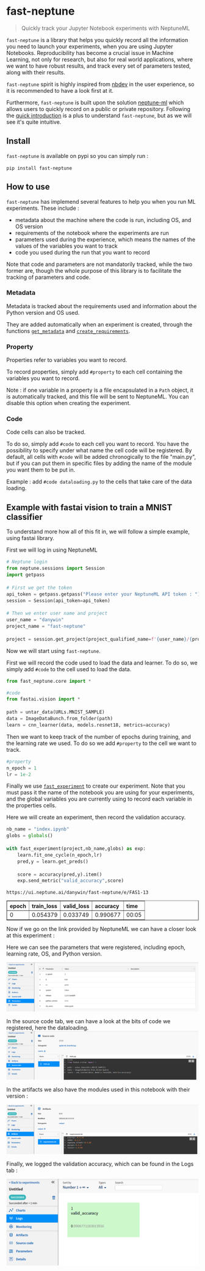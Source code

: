 # fast-neptune
> Quickly track your Jupyter Notebook experiments with NeptuneML


`fast-neptune` is a library that helps you quickly record all the information you need to launch your experiments, when you are using Jupyter Notebooks. Reproducibility has become a crucial issue in Machine Learning, not only for research, but also for real world applications, where we want to have robust results, and track every set of parameters tested, along with their results.

`fast-neptune` spirit is highly inspired from [nbdev](http://nbdev.fast.ai/) in the user experience, so it is recommended to have a look first at it.

Furthermore, `fast-neptune` is built upon the solution [neptune-ml](https://neptune.ai/) which allows users to quickly record on a public or private repository. Following the [quick introduction](https://docs.neptune.ai/python-api/introduction.html) is a plus to understand `fast-neptune`, but as we will see it's quite intuitive.

## Install

`fast-neptune` is available on pypi so you can simply run :

`pip install fast-neptune`

## How to use

`fast-neptune` has implemend several features to help you when you run ML experiments.
These include :
<ul>
    <li>metadata about the machine where the code is run, including OS, and OS version</li>
    <li>requirements of the notebook where the experiments are run</li>
    <li>parameters used during the experience, which means the names of the values of the variables you want to track</li>
    <li>code you used during the run that you want to record</li>
</ul>

Note that code and parameters are not mandatorily tracked, while the two former are, though the whole purpose of this library is to facilitate the tracking of parameters and code.

### Metadata 

Metadata is tracked about the requirements used and information about the Python version and OS used.

They are added automatically when an experiment is created, through the functions [`get_metadata`](/core#get_metadata) and [`create_requirements`](/core#create_requirements).

### Property

Properties refer to variables you want to record. 

To record properties, simply add `#property` to each cell containing the variables you want to record.

Note : if one variable in a property is a file encapsulated in a `Path` object, it is automatically tracked, and this file will be sent to NeptuneML. You can disable this option when creating the experiment.

### Code

Code cells can also be tracked.

To do so, simply add `#code` to each cell you want to record. You have the possibility to specify under what name the cell code will be registered. By default, all cells with `#code` will be added chronogically to the file "main.py", but if you can put them in specific files by adding the name of the module you want them to be put in.

Example : add `#code dataloading.py` to the cells that take care of the data loading.

## Example with fastai vision to train a MNIST classifier

To understand more how all of this fit in, we will follow a simple example, using fastai library.

First we will log in using NeptuneML

```python
# Neptune login
from neptune.sessions import Session
import getpass

# First we get the token
api_token = getpass.getpass("Please enter your NeptuneML API token : ")
session = Session(api_token=api_token)

# Then we enter user name and project
user_name = "danywin"
project_name = "fast-neptune"

project = session.get_project(project_qualified_name=f'{user_name}/{project_name}')
```

Now we will start using `fast-neptune`.

First we will record the code used to load the data and learner. To do so, we simply add `#code` to the cell used to load the data.

```python
from fast_neptune.core import *
```

```python
#code
from fastai.vision import *

path = untar_data(URLs.MNIST_SAMPLE)
data = ImageDataBunch.from_folder(path)
learn = cnn_learner(data, models.resnet18, metrics=accuracy)
```

Then we want to keep track of the number of epochs during training, and the learning rate we used. To do so we add `#property` to the cell we want to track.

```python
#property
n_epoch = 1
lr = 1e-2
```

Finally we use [`fast_experiment`](/core#fast_experiment) to create our experiment. Note that you must pass it the name of the notebook you are using for your experiments, and the global variables you are currently using to record each variable in the properties cells.

Here we will create an experiment, then record the validation accuracy.

```python
nb_name = "index.ipynb"
globs = globals()

with fast_experiment(project,nb_name,globs) as exp:
    learn.fit_one_cycle(n_epoch,lr)
    pred,y = learn.get_preds()
    
    score = accuracy(pred,y).item()
    exp.send_metric("valid_accuracy",score)
```

    https://ui.neptune.ai/danywin/fast-neptune/e/FAS1-13
    


<table border="1" class="dataframe">
  <thead>
    <tr style="text-align: left;">
      <th>epoch</th>
      <th>train_loss</th>
      <th>valid_loss</th>
      <th>accuracy</th>
      <th>time</th>
    </tr>
  </thead>
  <tbody>
    <tr>
      <td>0</td>
      <td>0.054379</td>
      <td>0.033749</td>
      <td>0.990677</td>
      <td>00:05</td>
    </tr>
  </tbody>
</table>






Now if we go on the link provided by NeptuneML we can have a closer look at this experiment :

Here we can see the parameters that were registered, including epoch, learning rate, OS, and Python version.

![Parameters](imgs\parameters.PNG)

In the source code tab, we can have a look at the bits of code we registered, here the dataloading.
![Code](imgs\code.PNG)

In the artifacts we also have the modules used in this notebook with their version : 

![Requirements](imgs\requirements.PNG)

Finally, we logged the validation accuracy, which can be found in the Logs tab : 

![Parameters](imgs\valid_score.PNG)
